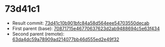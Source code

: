 # 73d41c1
- Result commit: [73d41c10b901bfc84a58d564eee54703550decab](https://github.com/MarlinFirmware/Marlin/commit/73d41c10b901bfc84a58d564eee54703550decab)
- First parent (base): [70871715e46770637623d2ab9488694c5e63f434](https://github.com/MarlinFirmware/Marlin/commit/70871715e46770637623d2ab9488694c5e63f434)
- Second parent (remote): [63da4dc59a78909ad214077bb46d555ed2e49f32](https://github.com/MarlinFirmware/Marlin/commit/63da4dc59a78909ad214077bb46d555ed2e49f32)
